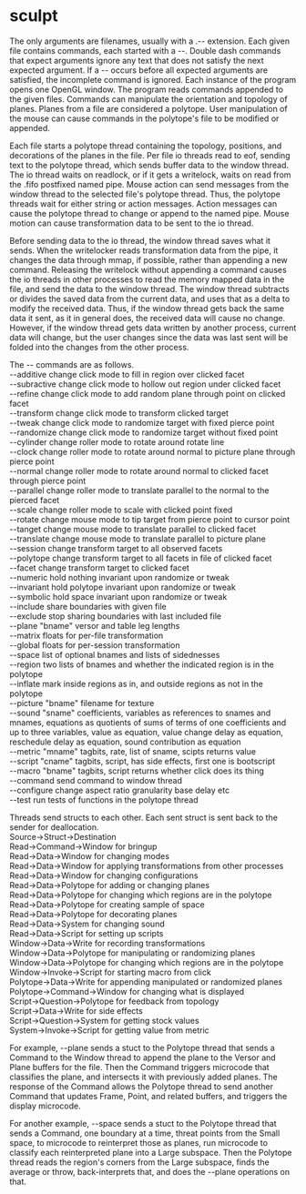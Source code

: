 # sculpt

The only arguments are filenames, usually with a .-- extension. Each given file contains commands, each started with a --. Double dash commands that expect arguments ignore any text that does not satisfy the next expected argument. If a -- occurs before all expected arguments are satisfied, the incomplete command is ignored. Each instance of the program opens one OpenGL window. The program reads commands appended to the given files. Commands can manipulate the orientation and topology of planes. Planes from a file are considered a polytope. User manipulation of the mouse can cause commands in the polytope's file to be modified or appended.

Each file starts a polytope thread containing the topology, positions, and decorations of the planes in the file. Per file io threads read to eof, sending text to the polytope thread, which sends buffer data to the window thread. The io thread waits on readlock, or if it gets a writelock, waits on read from the .fifo postfixed named pipe. Mouse action can send messages from the window thread to the selected file's polytope thread. Thus, the polytope threads wait for either string or action messages. Action messages can cause the polytope thread to change or append to the named pipe. Mouse motion can cause transformation data to be sent to the io thread.

Before sending data to the io thread, the window thread saves what it sends. When the writelocker reads transformation data from the pipe, it changes the data through mmap, if possible, rather than appending a new command. Releasing the writelock without appending a command causes the io threads in other processes to read the memory mapped data in the file, and send the data to the window thread. The window thread subtracts or divides the saved data from the current data, and uses that as a delta to modify the received data. Thus, if the window thread gets back the same data it sent, as it in general does, the received data will cause no change. However, if the window thread gets data written by another process, current data will change, but the user changes since the data was last sent will be folded into the changes from the other process.  

The -- commands are as follows.  
--additive change click mode to fill in region over clicked facet  
--subractive change click mode to hollow out region under clicked facet  
--refine change click mode to add random plane through point on clicked facet  
--transform change click mode to transform clicked target  
--tweak change click mode to randomize target with fixed pierce point  
--randomize change click mode to randomize target without fixed point  
--cylinder change roller mode to rotate around rotate line  
--clock change roller mode to rotate around normal to picture plane through pierce point  
--normal change roller mode to rotate around normal to clicked facet through pierce point  
--parallel change roller mode to translate parallel to the normal to the pierced facet  
--scale change roller mode to scale with clicked point fixed  
--rotate change mouse mode to tip target from pierce point to cursor point  
--tanget change mouse mode to translate parallel to clicked facet  
--translate change mouse mode to translate parallel to picture plane  
--session change transform target to all observed facets  
--polytope change transform target to all facets in file of clicked facet  
--facet change transform target to clicked facet  
--numeric hold nothing invariant upon randomize or tweak  
--invariant hold polytope invariant upon randomize or tweak  
--symbolic hold space invariant upon randomize or tweak  
--include share boundaries with given file  
--exclude stop sharing boundaries with last included file  
--plane "bname" versor and table leg lengths  
--matrix floats for per-file transformation  
--global floats for per-session transformation  
--space list of optional bnames and lists of sidednesses  
--region two lists of bnames and whether the indicated region is in the polytope  
--inflate mark inside regions as in, and outside regions as not in the polytope  
--picture "bname" filename for texture  
--sound "sname" coefficients, variables as references to snames and mnames, equations as quotients of sums of terms of one coefficients and up to three variables, value as equation, value change delay as equation, reschedule delay as equation, sound contribution as equation  
--metric "mname" tagbits, rate, list of sname, scipts returns value  
--script "cname" tagbits, script, has side effects, first one is bootscript  
--macro "bname" tagbits, script returns whether click does its thing  
--command send command to window thread  
--configure change aspect ratio granularity base delay etc  
--test run tests of functions in the polytope thread  

Threads send structs to each other. Each sent struct is sent back to the sender for deallocation.  
Source->Struct->Destination  
Read->Command->Window for bringup  
Read->Data->Window for changing modes  
Read->Data->Window for applying transformations from other processes  
Read->Data->Window for changing configurations  
Read->Data->Polytope for adding or changing planes  
Read->Data->Polytope for changing which regions are in the polytope  
Read->Data->Polytope for creating sample of space  
Read->Data->Polytope for decorating planes  
Read->Data->System for changing sound  
Read->Data->Script for setting up scripts  
Window->Data->Write for recording transformations  
Window->Data->Polytope for manipulating or randomizing planes  
Window->Data->Polytope for changing which regions are in the polytope  
Window->Invoke->Script for starting macro from click  
Polytope->Data->Write for appending manipulated or randomized planes  
Polytope->Command->Window for changing what is displayed  
Script->Question->Polytope for feedback from topology  
Script->Data->Write for side effects  
Script->Question->System for getting stock values  
System->Invoke->Script for getting value from metric  

For example, --plane sends a stuct to the Polytope thread that sends a Command to the Window thread to append the plane to the Versor and Plane buffers for the file. Then the Command triggers microcode that classifies the plane, and intersects it with previously added planes. The response of the Command allows the Polytope thread to send another Command that updates Frame, Point, and related buffers, and triggers the display microcode.

For another example, --space sends a stuct to the Polytope thread that sends a Command, one boundary at a time, threat points from the Small space, to microcode to reinterpret those as planes, run microcode to classify each reinterpreted plane into a Large subspace. Then the Polytope thread reads the region's corners from the Large subspace, finds the average or throw, back-interprets that, and does the --plane operations on that.

